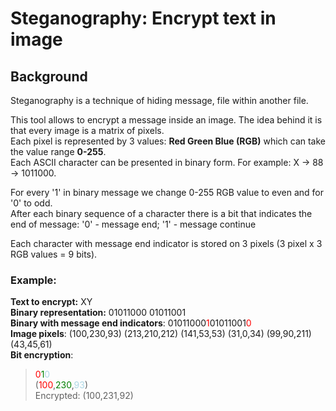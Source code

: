 # Steganography: Encrypt text in image

## Background

Steganography is a technique of hiding message, file within another file. 

This tool allows to encrypt a message inside an image. The idea behind it is that every image is a matrix of pixels.</br>
Each pixel is represented by 3 values: **Red Green Blue (RGB)** which can take the value range **0-255**.</br>
Each ASCII character can be presented in binary form. For example: X -> 88 -> 1011000.</br>

For every '1' in binary message we change 0-255 RGB value to even and for '0' to odd. </br>
After each binary sequence of a character there is a bit that indicates the end of message: '0' - message end; '1' - message continue </br>

Each character with message end indicator is stored on 3 pixels (3 pixel x 3 RGB values = 9 bits).

### Example:
**Text to encrypt:** XY </br>
**Binary representation:** 01011000 01011001 </br>
**Binary with message end indicators**: 01011000<span style="color:red">1</span>01011001<span style="color:red">0</span></br>
**Image pixels**: (100,230,93) (213,210,212) (141,53,53) (31,0,34) (99,90,211) (43,45,61)</br>
**Bit encryption**: </br>
> <span style="color:red">0</span><span style="color:green">1</span><span style="color:lightblue">0</span> </br>
> (<span style="color:red">100</span>,<span style="color:green">230</span>,<span style="color:lightblue">93</span>) </br>
> Encrypted: (100,231,92)


